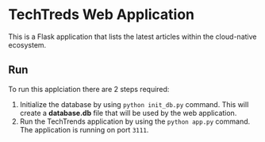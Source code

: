 # TechTreds Web Application

This is a Flask application that lists the latest articles within the cloud-native ecosystem.

## Run 

To run this applciation there are 2 steps required:
1. Initialize the database by using `python init_db.py` command. This will create a **database.db** file that will be used by the web application.
2. Run the TechTrends application by using the `python app.py` command. The application is running on port `3111`.
